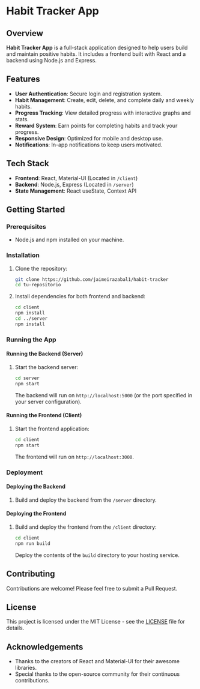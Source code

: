 
# Habit Tracker App

## Overview

**Habit Tracker App** is a full-stack application designed to help users build and maintain positive habits. It includes a frontend built with React and a backend using Node.js and Express.

## Features

- **User Authentication**: Secure login and registration system.
- **Habit Management**: Create, edit, delete, and complete daily and weekly habits.
- **Progress Tracking**: View detailed progress with interactive graphs and stats.
- **Reward System**: Earn points for completing habits and track your progress.
- **Responsive Design**: Optimized for mobile and desktop use.
- **Notifications**: In-app notifications to keep users motivated.

## Tech Stack

- **Frontend**: React, Material-UI (Located in `/client`)
- **Backend**: Node.js, Express (Located in `/server`)
- **State Management**: React useState, Context API

## Getting Started

### Prerequisites

- Node.js and npm installed on your machine.

### Installation

1. Clone the repository:

   ```bash
   git clone https://github.com/jaimeirazabal1/habit-tracker
   cd tu-repositorio
   ```

2. Install dependencies for both frontend and backend:

   ```bash
   cd client
   npm install
   cd ../server
   npm install
   ```

### Running the App

#### Running the Backend (Server)

1. Start the backend server:

   ```bash
   cd server
   npm start
   ```

   The backend will run on `http://localhost:5000` (or the port specified in your server configuration).

#### Running the Frontend (Client)

1. Start the frontend application:

   ```bash
   cd client
   npm start
   ```

   The frontend will run on `http://localhost:3000`.

### Deployment

#### Deploying the Backend

1. Build and deploy the backend from the `/server` directory.

#### Deploying the Frontend

1. Build and deploy the frontend from the `/client` directory:

   ```bash
   cd client
   npm run build
   ```

   Deploy the contents of the `build` directory to your hosting service.

## Contributing

Contributions are welcome! Please feel free to submit a Pull Request.

## License

This project is licensed under the MIT License - see the [LICENSE](LICENSE) file for details.

## Acknowledgements

- Thanks to the creators of React and Material-UI for their awesome libraries.
- Special thanks to the open-source community for their continuous contributions.


